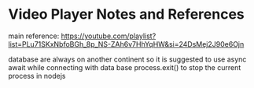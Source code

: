 # Video Player Notes and References

main reference: https://youtube.com/playlist?list=PLu71SKxNbfoBGh_8p_NS-ZAh6v7HhYqHW&si=24DsMej2J90e6Ojn


database are always on another continent so it is suggested to use async await while connecting with data base 
process.exit()  to stop the current process in nodejs